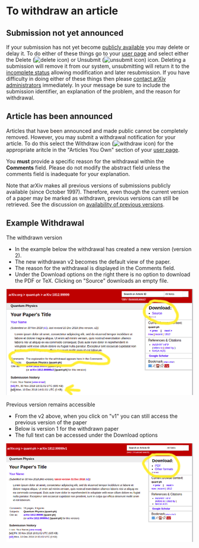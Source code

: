 To withdraw an article
======================

Submission not yet announced
----------------------------

If your submission has not yet become [publicly
available](submit#availability) you may delete or delay it. To do either
of these things go to your [user page](http://arxiv.org/user) and select
either the Delete (![delete icon](https://arxiv.org/images/delete.png)) or Unsubmit
(![unsubmit icon](https://arxiv.org/images/unsubmit.png)) icon. Deleting a submission
will remove it from our system, unsubmitting will return it to the
[incomplete status](submit_status#incomplete) allowing modification and
later resubmission. If you have difficulty in doing either of these
things then please [contact arXiv administrators](/help/contact)
immediately. In your message be sure to include the submission
identifier, an explanation of the problem, and the reason for
withdrawal.

Article has been announced
--------------------------

Articles that have been announced and made public cannot be completely
removed. However, you may submit a withdrawal notification for your
article. To do this select the Withdraw icon (![withdraw
icon](https://arxiv.org/images/withdraw.png)) for the appropriate aritcle in the
"Articles You Own" section of your [user page](http://arxiv.org/user).

You **must** provide a specific reason for the withdrawal within the
**Comments** field. Please do not modify the abstract field unless the
comments field is inadequate for your explanation.

Note that arXiv makes all previous versions of submissions publicly
available (since October 1997). Therefore, even though the current
version of a paper may be marked as withdrawn, previous versions can
still be retrieved. See the discussion on [availability of previous
versions](versions).

Example Withdrawal
--------------------------

The withdrawn version
- In the example below the withdrawal has created a new version (version 2). 
- The new withdrawan v2 becomes the default view of the paper. 
- The reason for the withdrawal is displayed in the Comments field. 
- Under the Download options on the right there is no option to download the PDF or TeX. Clicking on "Source" downloads an empty file.

![withdarawal version 2](withdrawal-examplev2.png "withdarawal version 2")

Previous version remains accessible
- From the v2 above, when you click on "v1" you can still access the previous version of the paper
- Below is version 1 for the withdrawn paper
- The full text can be accessed under the Download options

![withdarawal version 1](withdrawal-examplev1.png "withdarawal version 1")
